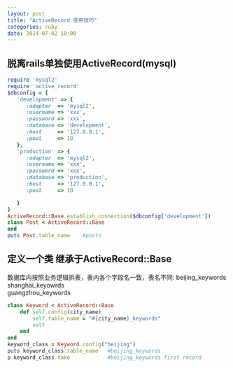 ```yaml
---
layout: post
title: "ActiveRecord 使用技巧"
categories: ruby
date: 2014-07-02 18:00
---
```

## 脱离rails单独使用ActiveRecord(mysql)
```ruby
require 'mysql2'
require 'active_record'
$dbconfig = {
   'development' => {
      :adapter  => 'mysql2',
      :username => 'xxx',
      :password => 'xxx',
      :database => 'development',
      :host     => '127.0.0.1',
      :pool     => 10
   },
   'production' => {
      :adapter  => 'mysql2',
      :username => 'xxx',
      :password => 'xxx',
      :database => 'production',
      :host     => '127.0.0.1',
      :pool     => 10

   }
}
ActiveRecord::Base.establish_connection($dbconfig['development'])
class Post < ActiveRecord::Base
end
puts Post.table_name    #posts
```

## 定义一个类 继承于ActiveRecord::Base
数据库内按照业务逻辑拆表，表内各个字段名一致，表名不同:
beijing\_keywords   
shanghai\_keyowrds   
guangzhou\_keywords   

```ruby
class Keyword < ActiveRecord::Base
    def self.config(city_name)
        self.table_name = "#{city_name}_keywords"
        self
    end
end
keyword_class = Keyword.config("beijing")
puts keyword_class.table_name   #beijing_keywords
p keyword_class.take            #beijing_keywords first record 
```

